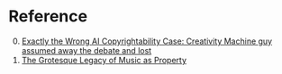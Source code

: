 # Reference

0. [Exactly the Wrong AI Copyrightability Case: Creativity Machine guy assumed away the debate and lost](https://writing.kemitchell.com/2023/08/19/Exactly-Wrong-AI-Copyright)
0. [The Grotesque Legacy of Music as Property](https://www.youtube.com/watch?v=MAFUdIZnI5o)

